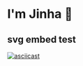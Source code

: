 # I'm Jinha 🥲

## svg embed test
[![asciicast](https://asciinema.org/a/325730.svg)](https://asciinema.org/a/325730)

<!--
**JinhaHwang/JinhaHwang** is a ✨ _special_ ✨ repository because its `README.md` (this file) appears on your GitHub profile.

Here are some ideas to get you started:

- 🔭 I’m currently working on ...
- 🌱 I’m currently learning ...
- 👯 I’m looking to collaborate on ...
- 🤔 I’m looking for help with ...
- 💬 Ask me about ...
- 📫 How to reach me: ...
- 😄 Pronouns: ...
- ⚡ Fun fact: ...
-->
